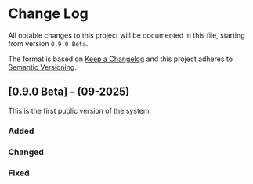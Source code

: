 # Change Log
All notable changes to this project will be documented in this file, starting from version `0.9.0 Beta`.
 
The format is based on [Keep a Changelog](http://keepachangelog.com/) and this project adheres to [Semantic Versioning](http://semver.org/).

## [0.9.0 Beta] - (09-2025)
 
This is the first public version of the system.
 
### Added

### Changed
 
### Fixed